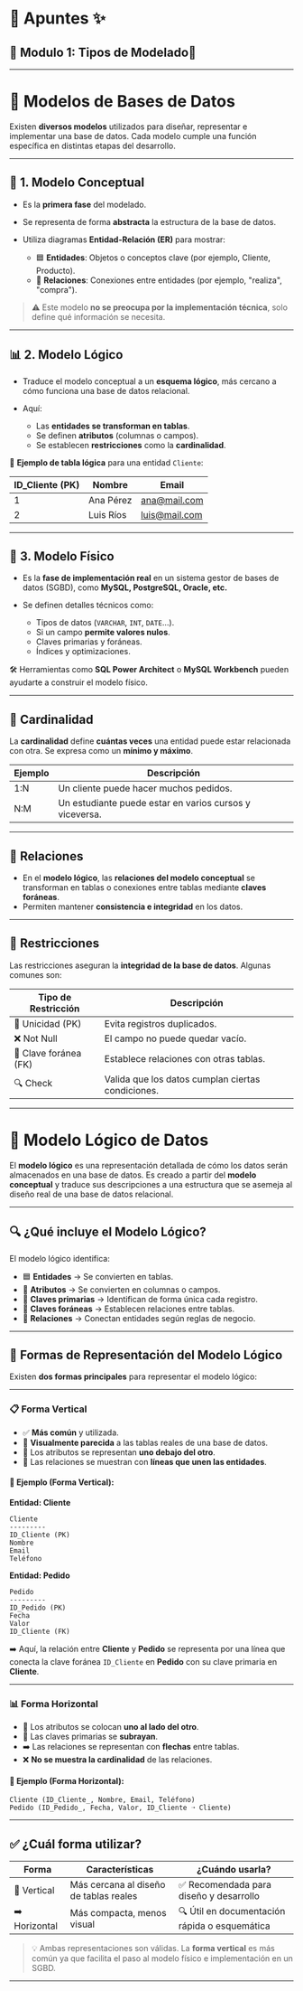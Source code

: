 # 📝 Apuntes ✨
## 💾 Modulo 1: Tipos de Modelado🐍
---
# 🧠 Modelos de Bases de Datos

Existen **diversos modelos** utilizados para diseñar, representar e implementar una base de datos. Cada modelo cumple una función específica en distintas etapas del desarrollo.

---

## 📌 1. Modelo Conceptual

* Es la **primera fase** del modelado.
* Se representa de forma **abstracta** la estructura de la base de datos.
* Utiliza diagramas **Entidad-Relación (ER)** para mostrar:

  * 🟦 **Entidades**: Objetos o conceptos clave (por ejemplo, Cliente, Producto).
  * 🔗 **Relaciones**: Conexiones entre entidades (por ejemplo, "realiza", "compra").

> ⚠️ Este modelo **no se preocupa por la implementación técnica**, solo define qué información se necesita.

---

## 📊 2. Modelo Lógico

* Traduce el modelo conceptual a un **esquema lógico**, más cercano a cómo funciona una base de datos relacional.
* Aquí:

  * Las **entidades se transforman en tablas**.
  * Se definen **atributos** (columnas o campos).
  * Se establecen **restricciones** como la **cardinalidad**.

📌 **Ejemplo de tabla lógica** para una entidad `Cliente`:

| ID\_Cliente (PK) | Nombre    | Email                                 |
| ---------------- | --------- | ------------------------------------- |
| 1                | Ana Pérez | [ana@mail.com](mailto:ana@mail.com)   |
| 2                | Luis Ríos | [luis@mail.com](mailto:luis@mail.com) |

---

## 💾 3. Modelo Físico

* Es la **fase de implementación real** en un sistema gestor de bases de datos (SGBD), como **MySQL, PostgreSQL, Oracle, etc.**
* Se definen detalles técnicos como:

  * Tipos de datos (`VARCHAR`, `INT`, `DATE`...).
  * Si un campo **permite valores nulos**.
  * Claves primarias y foráneas.
  * Índices y optimizaciones.

🛠️ Herramientas como **SQL Power Architect** o **MySQL Workbench** pueden ayudarte a construir el modelo físico.

---

## 🔁 Cardinalidad

La **cardinalidad** define **cuántas veces** una entidad puede estar relacionada con otra. Se expresa como un **mínimo y máximo**.

| Ejemplo | Descripción                                             |
| ------- | ------------------------------------------------------- |
| 1\:N    | Un cliente puede hacer muchos pedidos.                  |
| N\:M    | Un estudiante puede estar en varios cursos y viceversa. |

---

## 🔗 Relaciones

* En el **modelo lógico**, las **relaciones del modelo conceptual** se transforman en tablas o conexiones entre tablas mediante **claves foráneas**.
* Permiten mantener **consistencia e integridad** en los datos.

---

## 🧱 Restricciones

Las restricciones aseguran la **integridad de la base de datos**. Algunas comunes son:

| Tipo de Restricción   | Descripción                                       |
| --------------------- | ------------------------------------------------- |
| 🔑 Unicidad (PK)      | Evita registros duplicados.                       |
| ❌ Not Null            | El campo no puede quedar vacío.                   |
| 🔗 Clave foránea (FK) | Establece relaciones con otras tablas.            |
| 🔍 Check              | Valida que los datos cumplan ciertas condiciones. |

---
# 🧩 Modelo Lógico de Datos

El **modelo lógico** es una representación detallada de cómo los datos serán almacenados en una base de datos. Es creado a partir del **modelo conceptual** y traduce sus descripciones a una estructura que se asemeja al diseño real de una base de datos relacional.

---

## 🔍 ¿Qué incluye el Modelo Lógico?

El modelo lógico identifica:

* 🟦 **Entidades** → Se convierten en tablas.
* 🧩 **Atributos** → Se convierten en columnas o campos.
* 🔑 **Claves primarias** → Identifican de forma única cada registro.
* 🔗 **Claves foráneas** → Establecen relaciones entre tablas.
* 🔁 **Relaciones** → Conectan entidades según reglas de negocio.

---

## 🧭 Formas de Representación del Modelo Lógico

Existen **dos formas principales** para representar el modelo lógico:

---

### 📋 Forma Vertical

* ✅ **Más común** y utilizada.
* 📐 **Visualmente parecida** a las tablas reales de una base de datos.
* 🔽 Los atributos se representan **uno debajo del otro**.
* 🔗 Las relaciones se muestran con **líneas que unen las entidades**.

#### 📌 Ejemplo (Forma Vertical):

**Entidad: Cliente**

```
Cliente
---------
ID_Cliente (PK)
Nombre
Email
Teléfono
```

**Entidad: Pedido**

```
Pedido
---------
ID_Pedido (PK)
Fecha
Valor
ID_Cliente (FK)
```

➡️ Aquí, la relación entre **Cliente** y **Pedido** se representa por una línea que conecta la clave foránea `ID_Cliente` en **Pedido** con su clave primaria en **Cliente**.

---

### 📊 Forma Horizontal

* 📏 Los atributos se colocan **uno al lado del otro**.
* 🔑 Las claves primarias se **subrayan**.
* ➡️ Las relaciones se representan con **flechas** entre tablas.
* ❌ **No se muestra la cardinalidad** de las relaciones.

#### 📌 Ejemplo (Forma Horizontal):

```
Cliente (ID_Cliente_, Nombre, Email, Teléfono)
Pedido (ID_Pedido_, Fecha, Valor, ID_Cliente ➝ Cliente)
```

---

## ✅ ¿Cuál forma utilizar?

| Forma         | Características                        | ¿Cuándo usarla?                               |
| ------------- | -------------------------------------- | --------------------------------------------- |
| 🔽 Vertical   | Más cercana al diseño de tablas reales | ✅ Recomendada para diseño y desarrollo        |
| ➡️ Horizontal | Más compacta, menos visual             | 🔍 Útil en documentación rápida o esquemática |

> 💡 Ambas representaciones son válidas. La **forma vertical** es más común ya que facilita el paso al modelo físico e implementación en un SGBD.

---


